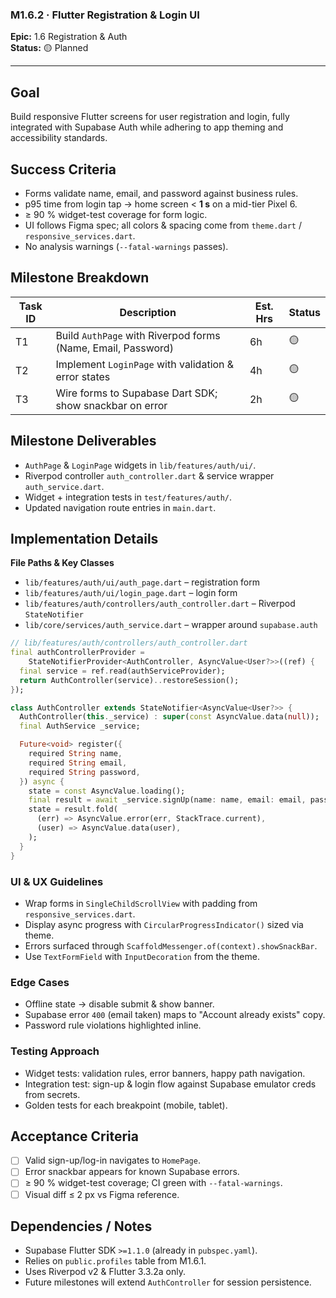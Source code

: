 ### M1.6.2 · Flutter Registration & Login UI

**Epic:** 1.6 Registration & Auth\
**Status:** 🟡 Planned

---

## Goal

Build responsive Flutter screens for user registration and login, fully
integrated with Supabase Auth while adhering to app theming and accessibility
standards.

## Success Criteria

- Forms validate name, email, and password against business rules.
- p95 time from login tap → home screen < **1 s** on a mid-tier Pixel 6.
- ≥ 90 % widget-test coverage for form logic.
- UI follows Figma spec; all colors & spacing come from `theme.dart` /
  `responsive_services.dart`.
- No analysis warnings (`--fatal-warnings` passes).

## Milestone Breakdown

| Task ID | Description                                                  | Est. Hrs | Status |
| ------- | ------------------------------------------------------------ | -------- | ------ |
| T1      | Build `AuthPage` with Riverpod forms (Name, Email, Password) | 6h       | 🟡     |
| T2      | Implement `LoginPage` with validation & error states         | 4h       | 🟡     |
| T3      | Wire forms to Supabase Dart SDK; show snackbar on error      | 2h       | 🟡     |

## Milestone Deliverables

- `AuthPage` & `LoginPage` widgets in `lib/features/auth/ui/`.
- Riverpod controller `auth_controller.dart` & service wrapper
  `auth_service.dart`.
- Widget + integration tests in `test/features/auth/`.
- Updated navigation route entries in `main.dart`.

## Implementation Details

**File Paths & Key Classes**

- `lib/features/auth/ui/auth_page.dart` – registration form
- `lib/features/auth/ui/login_page.dart` – login form
- `lib/features/auth/controllers/auth_controller.dart` – Riverpod
  `StateNotifier`
- `lib/core/services/auth_service.dart` – wrapper around `supabase.auth`

```dart
// lib/features/auth/controllers/auth_controller.dart
final authControllerProvider =
    StateNotifierProvider<AuthController, AsyncValue<User?>>((ref) {
  final service = ref.read(authServiceProvider);
  return AuthController(service)..restoreSession();
});

class AuthController extends StateNotifier<AsyncValue<User?>> {
  AuthController(this._service) : super(const AsyncValue.data(null));
  final AuthService _service;

  Future<void> register({
    required String name,
    required String email,
    required String password,
  }) async {
    state = const AsyncValue.loading();
    final result = await _service.signUp(name: name, email: email, password: password);
    state = result.fold(
      (err) => AsyncValue.error(err, StackTrace.current),
      (user) => AsyncValue.data(user),
    );
  }
}
```

### UI & UX Guidelines

- Wrap forms in `SingleChildScrollView` with padding from
  `responsive_services.dart`.
- Display async progress with `CircularProgressIndicator()` sized via theme.
- Errors surfaced through `ScaffoldMessenger.of(context).showSnackBar`.
- Use `TextFormField` with `InputDecoration` from the theme.

### Edge Cases

- Offline state → disable submit & show banner.
- Supabase error `400` (email taken) maps to "Account already exists" copy.
- Password rule violations highlighted inline.

### Testing Approach

- Widget tests: validation rules, error banners, happy path navigation.
- Integration test: sign-up & login flow against Supabase emulator creds from
  secrets.
- Golden tests for each breakpoint (mobile, tablet).

## Acceptance Criteria

- [ ] Valid sign-up/log-in navigates to `HomePage`.
- [ ] Error snackbar appears for known Supabase errors.
- [ ] ≥ 90 % widget-test coverage; CI green with `--fatal-warnings`.
- [ ] Visual diff ≤ 2 px vs Figma reference.

## Dependencies / Notes

- Supabase Flutter SDK `>=1.1.0` (already in `pubspec.yaml`).
- Relies on `public.profiles` table from M1.6.1.
- Uses Riverpod v2 & Flutter 3.3.2a only.
- Future milestones will extend `AuthController` for session persistence.
